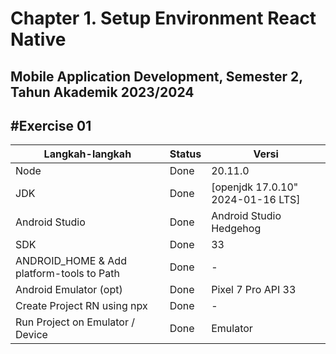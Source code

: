 # Chapter 1. Setup Environment React Native

## Mobile Application Development, Semester 2, Tahun Akademik 2023/2024

## #Exercise 01


| Langkah-langkah                           | Status | Versi                             |
| ----------------------------------------- | ------ | ---------------------------       |
| Node                                      | Done   | 20.11.0                           |
| JDK                                       | Done   | [openjdk 17.0.10" 2024-01-16 LTS] |
| Android Studio                            | Done   | Android Studio Hedgehog | 2023.1.1 Patch 1 |
| SDK                                       | Done   | 33                                |
| ANDROID_HOME & Add platform-tools to Path | Done   | -                                 |
| Android Emulator (opt)                    | Done   | Pixel 7 Pro API 33                |
| Create Project RN using npx               | Done   | -                                 |
| Run Project on Emulator / Device          | Done   | Emulator                          |

